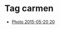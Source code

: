 <!--
title: Tag carmen
date: 2020-06-28T14:38:48.051Z
tags:
-->
# Tag carmen

 * [Photo 2015-05-20 20](119464174077.md)